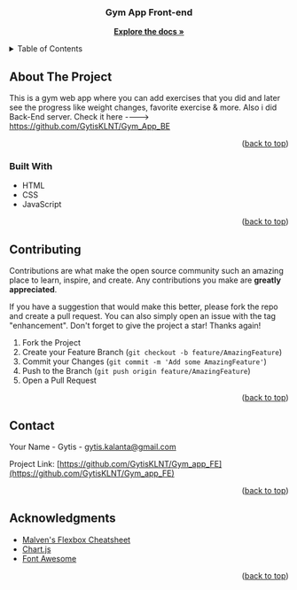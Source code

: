   <h3 align="center">Gym App Front-end</h3>

  <p align="center">
    <a href="https://github.com/GytisKLNT/Gym_app_FE"><strong>Explore the docs »</strong></a>
    
<!-- TABLE OF CONTENTS -->
<details>
  <summary>Table of Contents</summary>
  <ol>
    <li>
      <a href="#about-the-project">About The Project</a>
      <ul>
        <li><a href="#built-with">Built With</a></li>
      </ul>
    </li>
    <li><a href="#contributing">Contributing</a></li>
    <li><a href="#contact">Contact</a></li>
    <li><a href="#acknowledgments">Acknowledgments</a></li>
  </ol>
</details>

<!-- ABOUT THE PROJECT -->

## About The Project

This is a gym web app where you can add exercises that you did and later see the progress like weight changes, favorite exercise & more. Also i did Back-End server. Check it here ----> https://github.com/GytisKLNT/Gym_App_BE

<p align="right">(<a href="#top">back to top</a>)</p>

### Built With

- HTML
- CSS
- JavaScript

<p align="right">(<a href="#top">back to top</a>)</p>

<!-- CONTRIBUTING -->

## Contributing

Contributions are what make the open source community such an amazing place to learn, inspire, and create. Any contributions you make are **greatly appreciated**.

If you have a suggestion that would make this better, please fork the repo and create a pull request. You can also simply open an issue with the tag "enhancement".
Don't forget to give the project a star! Thanks again!

1. Fork the Project
2. Create your Feature Branch (`git checkout -b feature/AmazingFeature`)
3. Commit your Changes (`git commit -m 'Add some AmazingFeature'`)
4. Push to the Branch (`git push origin feature/AmazingFeature`)
5. Open a Pull Request

<p align="right">(<a href="#top">back to top</a>)</p>

<!-- LICENSE -->

<!-- CONTACT -->

## Contact

Your Name - Gytis - gytis.kalanta@gmail.com

Project Link: [https://github.com/GytisKLNT/Gym_app_FE](https://github.com/GytisKLNT/Gym_app_FE)

<p align="right">(<a href="#top">back to top</a>)</p>

<!-- ACKNOWLEDGMENTS -->

## Acknowledgments

- [Malven's Flexbox Cheatsheet](https://flexbox.malven.co/)
- [Chart.js](https://www.chartjs.org/)
- [Font Awesome](https://fontawesome.com)

<p align="right">(<a href="#top">back to top</a>)</p>
